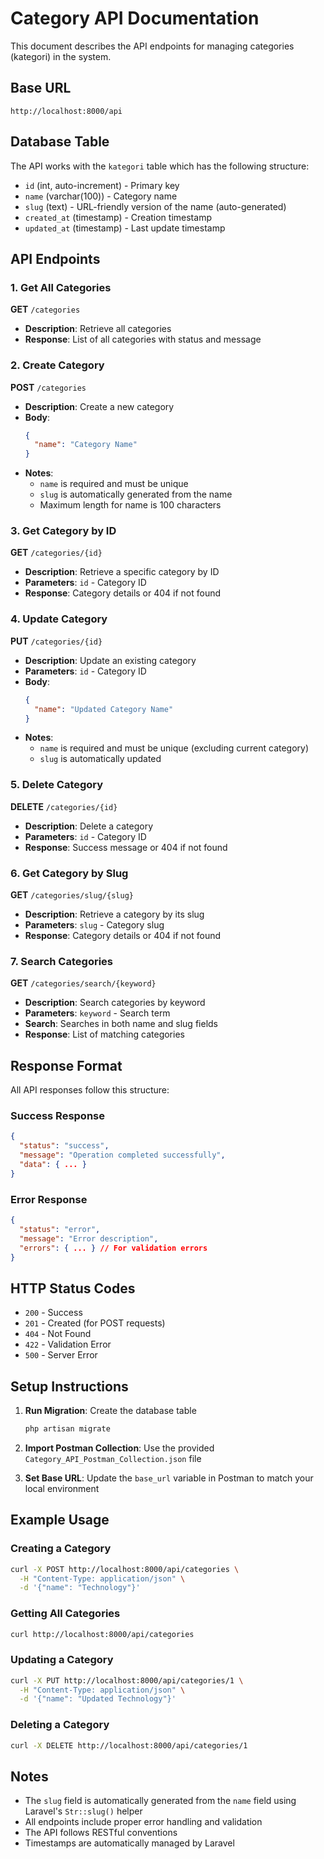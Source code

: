 # Category API Documentation

This document describes the API endpoints for managing categories (kategori) in the system.

## Base URL
```
http://localhost:8000/api
```

## Database Table
The API works with the `kategori` table which has the following structure:
- `id` (int, auto-increment) - Primary key
- `name` (varchar(100)) - Category name
- `slug` (text) - URL-friendly version of the name (auto-generated)
- `created_at` (timestamp) - Creation timestamp
- `updated_at` (timestamp) - Last update timestamp

## API Endpoints

### 1. Get All Categories
**GET** `/categories`
- **Description**: Retrieve all categories
- **Response**: List of all categories with status and message

### 2. Create Category
**POST** `/categories`
- **Description**: Create a new category
- **Body**:
  ```json
  {
    "name": "Category Name"
  }
  ```
- **Notes**: 
  - `name` is required and must be unique
  - `slug` is automatically generated from the name
  - Maximum length for name is 100 characters

### 3. Get Category by ID
**GET** `/categories/{id}`
- **Description**: Retrieve a specific category by ID
- **Parameters**: `id` - Category ID
- **Response**: Category details or 404 if not found

### 4. Update Category
**PUT** `/categories/{id}`
- **Description**: Update an existing category
- **Parameters**: `id` - Category ID
- **Body**:
  ```json
  {
    "name": "Updated Category Name"
  }
  ```
- **Notes**: 
  - `name` is required and must be unique (excluding current category)
  - `slug` is automatically updated

### 5. Delete Category
**DELETE** `/categories/{id}`
- **Description**: Delete a category
- **Parameters**: `id` - Category ID
- **Response**: Success message or 404 if not found

### 6. Get Category by Slug
**GET** `/categories/slug/{slug}`
- **Description**: Retrieve a category by its slug
- **Parameters**: `slug` - Category slug
- **Response**: Category details or 404 if not found

### 7. Search Categories
**GET** `/categories/search/{keyword}`
- **Description**: Search categories by keyword
- **Parameters**: `keyword` - Search term
- **Search**: Searches in both name and slug fields
- **Response**: List of matching categories

## Response Format

All API responses follow this structure:

### Success Response
```json
{
  "status": "success",
  "message": "Operation completed successfully",
  "data": { ... }
}
```

### Error Response
```json
{
  "status": "error",
  "message": "Error description",
  "errors": { ... } // For validation errors
}
```

## HTTP Status Codes

- `200` - Success
- `201` - Created (for POST requests)
- `404` - Not Found
- `422` - Validation Error
- `500` - Server Error

## Setup Instructions

1. **Run Migration**: Create the database table
   ```bash
   php artisan migrate
   ```

2. **Import Postman Collection**: Use the provided `Category_API_Postman_Collection.json` file

3. **Set Base URL**: Update the `base_url` variable in Postman to match your local environment

## Example Usage

### Creating a Category
```bash
curl -X POST http://localhost:8000/api/categories \
  -H "Content-Type: application/json" \
  -d '{"name": "Technology"}'
```

### Getting All Categories
```bash
curl http://localhost:8000/api/categories
```

### Updating a Category
```bash
curl -X PUT http://localhost:8000/api/categories/1 \
  -H "Content-Type: application/json" \
  -d '{"name": "Updated Technology"}'
```

### Deleting a Category
```bash
curl -X DELETE http://localhost:8000/api/categories/1
```

## Notes

- The `slug` field is automatically generated from the `name` field using Laravel's `Str::slug()` helper
- All endpoints include proper error handling and validation
- The API follows RESTful conventions
- Timestamps are automatically managed by Laravel
